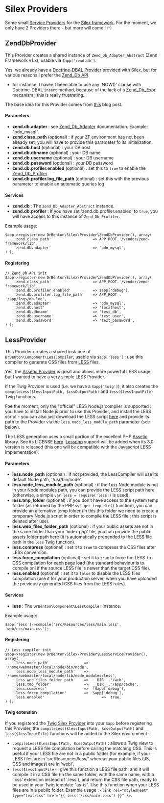 # Silex Providers

Some small [Service Providers](http://silex.sensiolabs.org/doc/providers.html) for the [Silex framework](silex.sensiolabs.org).
For the moment, we only have 2 Providers there - but more will come ! :-)


## ZendDbProvider

This Provider creates a shared instance of ```Zend_Db_Adapter_Abstract``` (Zend Framework v1.x), usable via ```$app['zend.db']```.

Yes, we already have a [Doctrine-DBAL Provider](http://silex.sensiolabs.org/doc/providers/doctrine.html) provided with Silex,
but for various reasons I prefer the [Zend_Db API](http://framework.zend.com/manual/fr/zend.db.html).
- for instance, I haven't been able to use any 'NOW()' clause with Doctrine-DBAL ```insert``` method, because of the
lack of a [Zend_Db_Expr](http://framework.zend.com/manual/en/zend.db.select.html#zend.db.select.building.columns-expr) mecanism ; this is really frustrating...

The base idea for this Provider comes from [this](http://www.syndicatetheory.com/labs/using-zend_db-with-silex) blog post.


#### Parameters

- **zend.db.adapter** : see [Zend_Db_Adapter](http://framework.zend.com/manual/fr/zend.db.adapter.html) documentation. Example: "pdo_mysql".
- **zend.class_path** (optional) : if your ZF environment has not been already set, you will have to provide this parameter fo its initialization.
- **zend.db.host** (optional) : your DB host
- **zend.db.dbname** (optional) : your DB name
- **zend.db.username** (optional) : your DB username
- **zend.db.password** (optional) : your DB password
- **zend.db.profiler.enabled** (optional) : set this to ```true``` to enable the [Zend_Db_Profiler](http://framework.zend.com/manual/en/zend.db.profiler.html)
- **zend.db.profiler.log_file_path** (optional) : set this with the previous parameter to enable an automatic queries log

#### Services

- **zend.db** : The ```Zend_Db_Adapter_Abstract``` instance.
- **zend.db.profiler** : If you have set 'zend.db.profiler.enabled' to ```true```, you will have access to this instance of ```Zend_Db_Profiler```.

Example usage:

```
$app->register(new DrBenton\Silex\Provider\ZendDbProvider(), array(
    'zend.class_path'                   => APP_ROOT.'/vendor/zend-framework/lib',
    'zend.db.adapter'                   => 'pdo_mysql',
) );
```

#### Registering

```
// Zend_Db API init
$app->register(new DrBenton\Silex\Provider\ZendDbProvider(), array(
    'zend.class_path'                   => APP_ROOT.'/vendor/zend-framework/lib',
    'zend.db.profiler.enabled'          => $app['debug'],
    'zend.db.profiler.log_file_path'    => APP_ROOT . '/app/logs/db.log',
    'zend.db.adapter'                   => 'pdo_mysql',
    'zend.db.host'                      => 'localhost',
    'zend.db.dbname'                    => 'test_db',
    'zend.db.username'                  => 'test_user',
    'zend.db.password'                  => 'text_password',
) );
```


## LessProvider

This Provider creates a shared instance of ```DrBenton\Component\LessCompiler```, usable via ```$app['less']``` : use this compiler to generate CSS files from [LESS](http://lesscss.org/) files.

Yes, the [Assetic Provider](https://github.com/fate/Silex-Extensions) is great and allows more powerful LESS usage, but I wanted to have a very simple LESS Provider.

If the Twig Provider is used (i.e. we have a ```$app['twig']```), it also creates the ```compileLess($lessInputPath, $cssOutputPath)``` and ```less($lessInputFile)``` Twig functions.

Foe the moment, only the "official" LESS Node.js compiler is supported : you have to install Node.js prior to use this Provider, and install the LESS script - you can also just download the LESS script [here](http://lesscss.googlecode.com/files/less-1.1.3.min.js) and provide its path to the Provider via the ```less.node_less_module_path``` parameter (see below).

The LESS generation uses a small portion of the excellent PHP [Assetic](https://github.com/kriswallsmith/assetic) library. See its LICENSE [here](https://github.com/kriswallsmith/assetic/blob/master/LICENSE).
[Lessphp](https://github.com/leafo/lessphp) support will be added when its 3.0 version is released (this one will be compatible with the Javascript LESS implementation).

#### Parameters

- **less.node_path** (optional) : if not provided, the LessCompiler will use its default Node path, '/usr/bin/node'.
- **less.node_less_module_path** (optional) : if the ```less``` Node module is not in your Node modules path, you can provide the LESS script path here (otherwise, a simple ```var less = require('less')``` is used).
- **less.tmp_folder** (optional) : if you don't have access to the system temp folder (as returned by the PHP ```sys_get_temp_dir()``` function), you can provide an alternative temp folder (in this this folder we need to create a temporary Node.js script in order to compile the LESS file ; this script is deleted after use).
- **less.web_files_folder_path** (optional) : if your public assets are not in the same folder than your 'index.php' file, you can provide the public assets folder path here (it is automatically prepended to the LESS file path in the ```less``` Twig function).
- **less.compress** (optional) : set it to ```true``` to compress the CSS files after LESS conversion.
- **less.force_compilation** (optional) : set it to ```true``` to force the LESS-to-CSS compilation for each page load (the standard behaviour is to compile onl if the source LESS file is newer than the target CSS  file).
- **less.enabled** (optional) : set it to ```false``` to disable the LESS files compilation (use it for your production server, when you have uploaded the previously generated CSS files from the LESS rules).

#### Services

- **less** : The ```DrBenton\Component\LessCompiler``` instance.

Example usage:

```
$app['less']->compile('src/Resources/less/main.less', 'web/css/main.css');
```

#### Registering

```
// Less compiler init
$app->register(new DrBenton\Silex\Provider\LessServiceProvider(), array(
    'less.node_path'                => '/home/webmaster/local/node/bin/node',
    'less.node_less_module_path'    => '/home/webmaster/local/node/lib/node_modules/less',
    'less.web_files_folder_path'    =>  __DIR__.'/web',
    'less.tmp_folder'               =>  __DIR__.'/app/cache',
    'less.compress'                 =>  !$app['debug'],
    'less.force_compilation'        =>  $app['debug'],
    'less.enabled'        					=>  true,
) );
```

#### Twig extension

If you registered the [Twig Silex Provider](http://silex.sensiolabs.org/doc/providers/twig.html) into your ```$app``` before registering this Provider, the ```compileLess($lessInputPath, $cssOutputPath)``` and ```less($lessInputFile)``` functions will be added to the Silex environment :

 - ```compileLess($lessInputPath, $cssOutputPath)``` : allows a Twig view to request a LESS file compilation before calling the matching CSS.
This is useful if your LESS file are not in a public folder (for example, if your LESS files are in 'src/Resources/less/' whereas your public files (JS, CSS and images) are in 'web/'.
 - ```less($lessInputFile)``` : give this function a LESS file path, and it will compile it in a CSS file (in the same folder, with the same name, with a '.css' extension instead of '.less'), and return the CSS file path, ready to be used in your Twig template "as-is". Use this function when your LESS files are in a public folder.
Example usage : ```<link rel="stylesheet" type="text/css" href="{{ less('/css/main.less') }}" />```.



